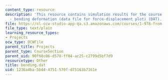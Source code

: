 ```yaml
---
content_type: resource
description: 'This resource contains simulation results for the course projects: NAMD
  - bending deformation (data file for force-displacement plot) (DAT).'
file: https://ol-ocw-studio-app-qa.s3.amazonaws.com/courses/1-978-from-nano-to-macro-introduction-to-atomistic-modeling-techniques-january-iap-2007/1236a4ba5bd44751570fd75163b7161e_bending.dat
file_type: text/plain
learning_resource_types:
- Projects
ocw_type: OCWFile
parent_title: Projects
parent_type: CourseSection
parent_uid: 90f60c06-d578-ff04-ac25-c2799d5bf7d9
resourcetype: Other
title: bending.dat
uid: 1236a4ba-5bd4-4751-570f-d75163b7161e
---
```

